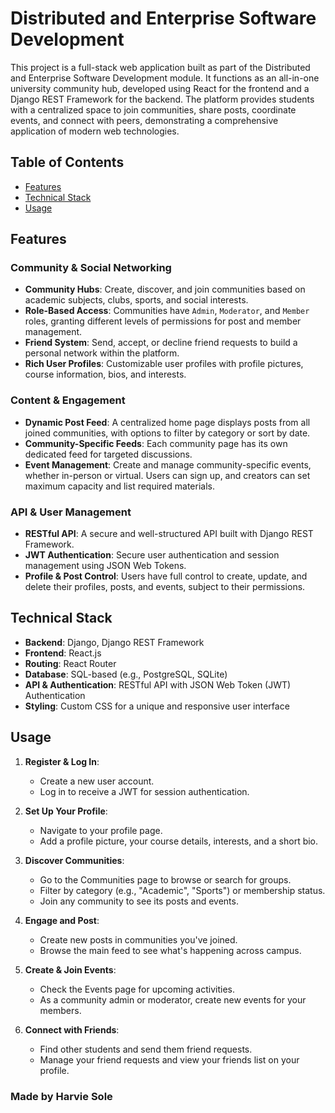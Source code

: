 # Distributed and Enterprise Software Development

This project is a full-stack web application built as part of the Distributed and Enterprise Software Development module. It functions as an all-in-one university community hub, developed using React for the frontend and a Django REST Framework for the backend. The platform provides students with a centralized space to join communities, share posts, coordinate events, and connect with peers, demonstrating a comprehensive application of modern web technologies.

## Table of Contents
- [Features](#features)
- [Technical Stack](#technical-stack)
- [Usage](#usage)

## Features

### Community & Social Networking
- **Community Hubs**: Create, discover, and join communities based on academic subjects, clubs, sports, and social interests.
- **Role-Based Access**: Communities have `Admin`, `Moderator`, and `Member` roles, granting different levels of permissions for post and member management.
- **Friend System**: Send, accept, or decline friend requests to build a personal network within the platform.
- **Rich User Profiles**: Customizable user profiles with profile pictures, course information, bios, and interests.

### Content & Engagement
- **Dynamic Post Feed**: A centralized home page displays posts from all joined communities, with options to filter by category or sort by date.
- **Community-Specific Feeds**: Each community page has its own dedicated feed for targeted discussions.
- **Event Management**: Create and manage community-specific events, whether in-person or virtual. Users can sign up, and creators can set maximum capacity and list required materials.

### API & User Management
- **RESTful API**: A secure and well-structured API built with Django REST Framework.
- **JWT Authentication**: Secure user authentication and session management using JSON Web Tokens.
- **Profile & Post Control**: Users have full control to create, update, and delete their profiles, posts, and events, subject to their permissions.

## Technical Stack

- **Backend**: Django, Django REST Framework
- **Frontend**: React.js
- **Routing**: React Router
- **Database**: SQL-based (e.g., PostgreSQL, SQLite)
- **API & Authentication**: RESTful API with JSON Web Token (JWT) Authentication
- **Styling**: Custom CSS for a unique and responsive user interface

## Usage

1.  **Register & Log In**:
    - Create a new user account.
    - Log in to receive a JWT for session authentication.

2.  **Set Up Your Profile**:
    - Navigate to your profile page.
    - Add a profile picture, your course details, interests, and a short bio.

3.  **Discover Communities**:
    - Go to the Communities page to browse or search for groups.
    - Filter by category (e.g., "Academic", "Sports") or membership status.
    - Join any community to see its posts and events.

4.  **Engage and Post**:
    - Create new posts in communities you've joined.
    - Browse the main feed to see what's happening across campus.

5.  **Create & Join Events**:
    - Check the Events page for upcoming activities.
    - As a community admin or moderator, create new events for your members.

6.  **Connect with Friends**:
    - Find other students and send them friend requests.
    - Manage your friend requests and view your friends list on your profile.

### Made by Harvie Sole

